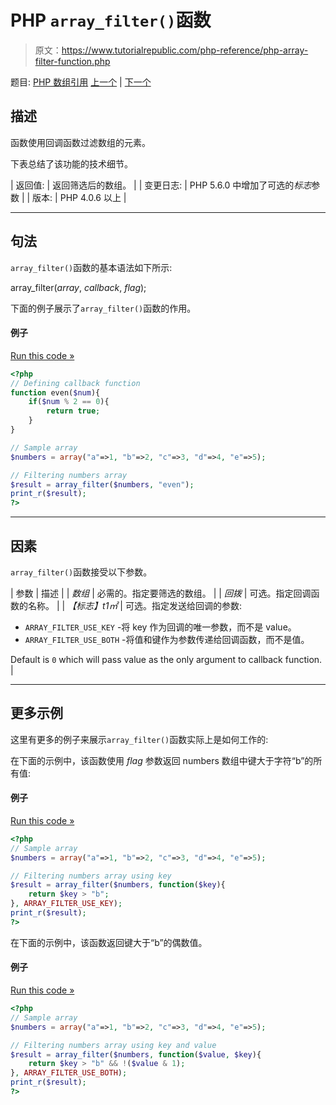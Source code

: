 # PHP `array_filter()`函数

> 原文：<https://www.tutorialrepublic.com/php-reference/php-array-filter-function.php>

题目: [PHP 数组引用](php-array-functions.php) [上一个](php-array-fill-keys-function.php) | [下一个](php-array-flip-function.php)

## 描述

函数使用回调函数过滤数组的元素。

下表总结了该功能的技术细节。

| 返回值: | 返回筛选后的数组。 |
| 变更日志: | PHP 5.6.0 中增加了可选的*标志*参数 |
| 版本: | PHP 4.0.6 以上 |

* * *

## 句法

`array_filter()`函数的基本语法如下所示:

array_filter(*array*, *callback*, *flag*);

下面的例子展示了`array_filter()`函数的作用。

#### 例子

[Run this code »](../codelab.php?topic=php&file=filter-the-values-of-an-array "Run this code to view the output")

```php
<?php
// Defining callback function
function even($num){
    if($num % 2 == 0){
        return true;
    }
}

// Sample array
$numbers = array("a"=>1, "b"=>2, "c"=>3, "d"=>4, "e"=>5);

// Filtering numbers array
$result = array_filter($numbers, "even");
print_r($result);
?>
```

* * *

## 因素

`array_filter()`函数接受以下参数。

| 参数 | 描述 |
| *数组* | 必需的。指定要筛选的数组。 |
| *回拨* | 可选。指定回调函数的名称。 |
| *【标志】t1㎡* | 可选。指定发送给回调的参数:

*   `ARRAY_FILTER_USE_KEY` -将 key 作为回调的唯一参数，而不是 value。
*   `ARRAY_FILTER_USE_BOTH` -将值和键作为参数传递给回调函数，而不是值。

Default is `0` which will pass value as the only argument to callback function. |

* * *

## 更多示例

这里有更多的例子来展示`array_filter()`函数实际上是如何工作的:

在下面的示例中，该函数使用 *flag* 参数返回 numbers 数组中键大于字符“b”的所有值:

#### 例子

[Run this code »](../codelab.php?topic=php&file=filter-the-values-of-an-array-using-keys "Run this code to view the output")

```php
<?php
// Sample array
$numbers = array("a"=>1, "b"=>2, "c"=>3, "d"=>4, "e"=>5);

// Filtering numbers array using key
$result = array_filter($numbers, function($key){
    return $key > "b";
}, ARRAY_FILTER_USE_KEY);
print_r($result);
?>
```

在下面的示例中，该函数返回键大于“b”的偶数值。

#### 例子

[Run this code »](../codelab.php?topic=php&file=filter-the-values-of-an-array-using-both-keys-and-values "Run this code to view the output")

```php
<?php
// Sample array
$numbers = array("a"=>1, "b"=>2, "c"=>3, "d"=>4, "e"=>5);

// Filtering numbers array using key and value
$result = array_filter($numbers, function($value, $key){
    return $key > "b" && !($value & 1);
}, ARRAY_FILTER_USE_BOTH);
print_r($result);
?>
```
